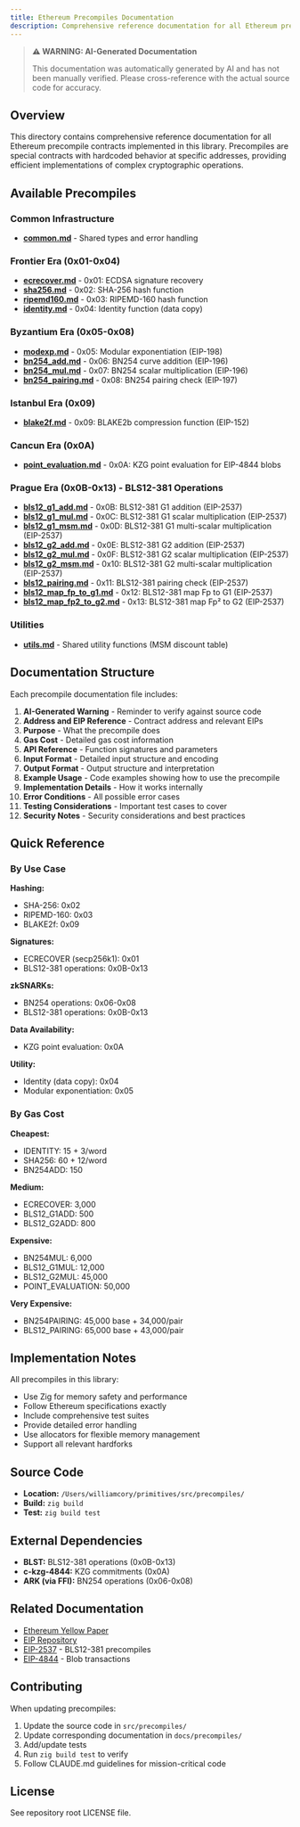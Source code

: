 ```yaml
---
title: Ethereum Precompiles Documentation
description: Comprehensive reference documentation for all Ethereum precompile contracts with addresses 0x01-0x13.
---
```


> **⚠️ WARNING: AI-Generated Documentation**
>
> This documentation was automatically generated by AI and has not been manually verified.
> Please cross-reference with the actual source code for accuracy.

## Overview

This directory contains comprehensive reference documentation for all Ethereum precompile contracts implemented in this library. Precompiles are special contracts with hardcoded behavior at specific addresses, providing efficient implementations of complex cryptographic operations.

## Available Precompiles

### Common Infrastructure
- **[common.md](common.md)** - Shared types and error handling

### Frontier Era (0x01-0x04)
- **[ecrecover.md](ecrecover.md)** - 0x01: ECDSA signature recovery
- **[sha256.md](sha256.md)** - 0x02: SHA-256 hash function
- **[ripemd160.md](ripemd160.md)** - 0x03: RIPEMD-160 hash function
- **[identity.md](identity.md)** - 0x04: Identity function (data copy)

### Byzantium Era (0x05-0x08)
- **[modexp.md](modexp.md)** - 0x05: Modular exponentiation (EIP-198)
- **[bn254_add.md](bn254_add.md)** - 0x06: BN254 curve addition (EIP-196)
- **[bn254_mul.md](bn254_mul.md)** - 0x07: BN254 scalar multiplication (EIP-196)
- **[bn254_pairing.md](bn254_pairing.md)** - 0x08: BN254 pairing check (EIP-197)

### Istanbul Era (0x09)
- **[blake2f.md](blake2f.md)** - 0x09: BLAKE2b compression function (EIP-152)

### Cancun Era (0x0A)
- **[point_evaluation.md](point_evaluation.md)** - 0x0A: KZG point evaluation for EIP-4844 blobs

### Prague Era (0x0B-0x13) - BLS12-381 Operations
- **[bls12_g1_add.md](bls12_g1_add.md)** - 0x0B: BLS12-381 G1 addition (EIP-2537)
- **[bls12_g1_mul.md](bls12_g1_mul.md)** - 0x0C: BLS12-381 G1 scalar multiplication (EIP-2537)
- **[bls12_g1_msm.md](bls12_g1_msm.md)** - 0x0D: BLS12-381 G1 multi-scalar multiplication (EIP-2537)
- **[bls12_g2_add.md](bls12_g2_add.md)** - 0x0E: BLS12-381 G2 addition (EIP-2537)
- **[bls12_g2_mul.md](bls12_g2_mul.md)** - 0x0F: BLS12-381 G2 scalar multiplication (EIP-2537)
- **[bls12_g2_msm.md](bls12_g2_msm.md)** - 0x10: BLS12-381 G2 multi-scalar multiplication (EIP-2537)
- **[bls12_pairing.md](bls12_pairing.md)** - 0x11: BLS12-381 pairing check (EIP-2537)
- **[bls12_map_fp_to_g1.md](bls12_map_fp_to_g1.md)** - 0x12: BLS12-381 map Fp to G1 (EIP-2537)
- **[bls12_map_fp2_to_g2.md](bls12_map_fp2_to_g2.md)** - 0x13: BLS12-381 map Fp² to G2 (EIP-2537)

### Utilities
- **[utils.md](utils.md)** - Shared utility functions (MSM discount table)

## Documentation Structure

Each precompile documentation file includes:

1. **AI-Generated Warning** - Reminder to verify against source code
2. **Address and EIP Reference** - Contract address and relevant EIPs
3. **Purpose** - What the precompile does
4. **Gas Cost** - Detailed gas cost information
5. **API Reference** - Function signatures and parameters
6. **Input Format** - Detailed input structure and encoding
7. **Output Format** - Output structure and interpretation
8. **Example Usage** - Code examples showing how to use the precompile
9. **Implementation Details** - How it works internally
10. **Error Conditions** - All possible error cases
11. **Testing Considerations** - Important test cases to cover
12. **Security Notes** - Security considerations and best practices

## Quick Reference

### By Use Case

**Hashing:**
- SHA-256: 0x02
- RIPEMD-160: 0x03
- BLAKE2f: 0x09

**Signatures:**
- ECRECOVER (secp256k1): 0x01
- BLS12-381 operations: 0x0B-0x13

**zkSNARKs:**
- BN254 operations: 0x06-0x08
- BLS12-381 operations: 0x0B-0x13

**Data Availability:**
- KZG point evaluation: 0x0A

**Utility:**
- Identity (data copy): 0x04
- Modular exponentiation: 0x05

### By Gas Cost

**Cheapest:**
- IDENTITY: 15 + 3/word
- SHA256: 60 + 12/word
- BN254ADD: 150

**Medium:**
- ECRECOVER: 3,000
- BLS12_G1ADD: 500
- BLS12_G2ADD: 800

**Expensive:**
- BN254MUL: 6,000
- BLS12_G1MUL: 12,000
- BLS12_G2MUL: 45,000
- POINT_EVALUATION: 50,000

**Very Expensive:**
- BN254PAIRING: 45,000 base + 34,000/pair
- BLS12_PAIRING: 65,000 base + 43,000/pair

## Implementation Notes

All precompiles in this library:
- Use Zig for memory safety and performance
- Follow Ethereum specifications exactly
- Include comprehensive test suites
- Provide detailed error handling
- Use allocators for flexible memory management
- Support all relevant hardforks

## Source Code

- **Location:** `/Users/williamcory/primitives/src/precompiles/`
- **Build:** `zig build`
- **Test:** `zig build test`

## External Dependencies

- **BLST:** BLS12-381 operations (0x0B-0x13)
- **c-kzg-4844:** KZG commitments (0x0A)
- **ARK (via FFI):** BN254 operations (0x06-0x08)

## Related Documentation

- [Ethereum Yellow Paper](https://ethereum.github.io/yellowpaper/paper.pdf)
- [EIP Repository](https://eips.ethereum.org/)
- [EIP-2537](https://eips.ethereum.org/EIPS/eip-2537) - BLS12-381 precompiles
- [EIP-4844](https://eips.ethereum.org/EIPS/eip-4844) - Blob transactions

## Contributing

When updating precompiles:
1. Update the source code in `src/precompiles/`
2. Update corresponding documentation in `docs/precompiles/`
3. Add/update tests
4. Run `zig build test` to verify
5. Follow CLAUDE.md guidelines for mission-critical code

## License

See repository root LICENSE file.
